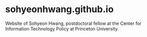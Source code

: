 # sohyeonhwang.github.io
Website of Sohyeon Hwang, postdoctoral fellow at the Center for Information Technology Policy at Princeton University.
